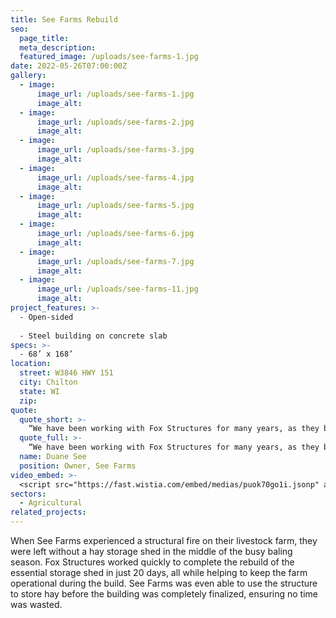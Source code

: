 ```yaml
---
title: See Farms Rebuild
seo:
  page_title:
  meta_description:
  featured_image: /uploads/see-farms-1.jpg
date: 2022-05-26T07:00:00Z
gallery: 
  - image: 
      image_url: /uploads/see-farms-1.jpg
      image_alt:
  - image: 
      image_url: /uploads/see-farms-2.jpg
      image_alt:
  - image: 
      image_url: /uploads/see-farms-3.jpg
      image_alt:
  - image: 
      image_url: /uploads/see-farms-4.jpg
      image_alt:
  - image: 
      image_url: /uploads/see-farms-5.jpg
      image_alt:
  - image: 
      image_url: /uploads/see-farms-6.jpg
      image_alt:
  - image: 
      image_url: /uploads/see-farms-7.jpg
      image_alt:
  - image: 
      image_url: /uploads/see-farms-11.jpg
      image_alt:
project_features: >-
  - Open-sided
  
  - Steel building on concrete slab
specs: >-
  - 68’ x 168’
location:
  street: W3846 HWY 151
  city: Chilton
  state: WI
  zip:
quote:
  quote_short: >-
    “We have been working with Fox Structures for many years, as they built all of the structures on our farm, and they always impress with their professionalism and expertise.”
  quote_full: >-
    “We have been working with Fox Structures for many years, as they built all of the structures on our farm, and they always impress with their professionalism and expertise. With this particular rebuild, I was amazed by how quickly they were able to work. Mark from Fox Structures had sourced all the necessary materials just days after our structure fire, and the team had our storage shed rebuilt and operational in just 20 days. I would definitely recommend Fox Structures to any farms or other businesses in the area.”
  name: Duane See
  position: Owner, See Farms
video_embed: >-
  <script src="https://fast.wistia.com/embed/medias/puok70go1i.jsonp" async></script><script src="https://fast.wistia.com/assets/external/E-v1.js" async></script><div class="wistia_responsive_padding" style="padding:56.25% 0 0 0;position:relative;"><div class="wistia_responsive_wrapper" style="height:100%;left:0;position:absolute;top:0;width:100%;"><div class="wistia_embed wistia_async_puok70go1i videoFoam=true" style="height:100%;position:relative;width:100%"><div class="wistia_swatch" style="height:100%;left:0;opacity:0;overflow:hidden;position:absolute;top:0;transition:opacity 200ms;width:100%;"><img src="https://fast.wistia.com/embed/medias/puok70go1i/swatch" style="filter:blur(5px);height:100%;object-fit:contain;width:100%;" alt="" aria-hidden="true" onload="this.parentNode.style.opacity=1;" /></div></div></div></div>
sectors:
  - Agricultural
related_projects: 
---
```


When See Farms experienced a structural fire on their livestock farm, they were left without a hay storage shed in the middle of the busy baling season. Fox Structures worked quickly to complete the rebuild of the essential storage shed in just 20 days, all while helping to keep the farm operational during the build. See Farms was even able to use the structure to store hay before the building was completely finalized, ensuring no time was wasted.
